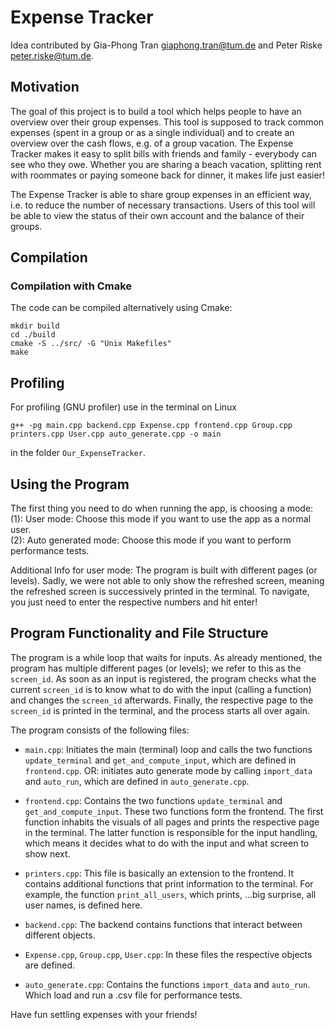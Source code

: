 # Expense Tracker
Idea contributed by Gia-Phong Tran giaphong.tran@tum.de and Peter Riske peter.riske@tum.de.
## Motivation

The goal of this project is to build a tool which helps people to have an overview over their group expenses. This tool is supposed to track common expenses (spent in a group or as a single individual) and to create an overview over the cash flows, e.g. of a group vacation. The Expense Tracker makes it easy to split bills with friends and family - everybody can see who they owe. Whether you are sharing a beach vacation, splitting rent with roommates or paying someone back for dinner, it makes life just easier!

The Expense Tracker is able to share group expenses in an efficient way, i.e. to reduce the number of necessary transactions. Users of this tool will be able to view the status of their own account and the balance of their groups.

## Compilation

### Compilation with Cmake
The code can be compiled alternatively using Cmake:
```
mkdir build
cd ./build 
cmake -S ../src/ -G "Unix Makefiles"
make
```

## Profiling
For profiling (GNU profiler) use in the terminal on Linux
```
g++ -pg main.cpp backend.cpp Expense.cpp frontend.cpp Group.cpp printers.cpp User.cpp auto_generate.cpp -o main
```
in the folder `Our_ExpenseTracker`.


## Using the Program 
The first thing you need to do when running the app, is choosing a mode:   
(1): User mode: Choose this mode if you want to use the app as a normal user.   
(2): Auto generated mode: Choose this mode if you want to perform performance tests.   

Additional Info for user mode: The program is built with different pages (or levels). Sadly, we were not able to only show the refreshed screen, meaning the refreshed screen is successively printed in the terminal. To navigate, you just need to enter the respective numbers and hit enter!

## Program Functionality and File Structure

The program is a while loop that waits for inputs. As already mentioned, the program has multiple different pages (or levels); we refer to this as the ``screen_id``. As soon as an input is registered, the program checks what the current ``screen_id`` is to know what to do with the input (calling a function) and changes the ``screen_id`` afterwards. Finally, the respective page to the ``screen_id`` is printed in the terminal, and the process starts all over again.   

The program consists of the following files:

- ``main.cpp``: Initiates the main (terminal) loop and calls the two functions ``update_terminal`` and ``get_and_compute_input``, which are defined in ``frontend.cpp``. OR: initiates auto generate mode by calling ``import_data`` and ``auto_run``, which are defined in ``auto_generate.cpp``.

- ``frontend.cpp``: Contains the two functions ``update_terminal`` and ``get_and_compute_input``. These two functions form the frontend. The first function inhabits the visuals of all pages and prints the respective page in the terminal. The latter function is responsible for the input handling, which means it decides what to do with the input and what screen to show next.   

- ``printers.cpp``: This file is basically an extension to the frontend. It contains additional functions that print information to the terminal. For example, the function ``print_all_users``, which prints, ...big surprise, all user names, is defined here.

- ``backend.cpp``: The backend contains functions that interact between different objects.

- ``Expense.cpp``, ``Group.cpp``, ``User.cpp``: In these files the respective objects are defined.

- ``auto_generate.cpp``: Contains the functions ``import_data`` and ``auto_run``. Which load and run a .csv file for performance tests.

Have fun settling expenses with your friends!
